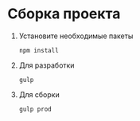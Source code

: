 # Сборка проекта
1. Установите необходимые пакеты
    ```
    npm install
    ```
2. Для разработки
    ```
    gulp
    ```
3. Для сборки
    ```
    gulp prod
    ```